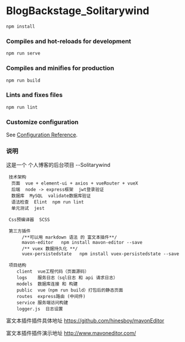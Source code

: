  # BlogBackstage_Solitarywind

 ```
 npm install
 ```

 ### Compiles and hot-reloads for development
 ```
 npm run serve
 ```

 ### Compiles and minifies for production
 ```
 npm run build
 ```

 ### Lints and fixes files
 ```
 npm run lint
 ```

 ### Customize configuration
 See [Configuration Reference](https://cli.vuejs.org/config/).

 ### 说明

 这是一个 个人博客的后台项目 --Solitarywind 
     
     技术架构 
      页面  vue + element-ui + axios + vueRouter + vueX
      后端  node -> express框架  jwt登录验证    
      数据库  MySQL  validate数据库验证
      语法检查  Elint  npm run lint
      单元测试  jest 
      
     Css预编译器  SCSS
     
     第三方插件 
          /**可以用 markdown 语法 的 富文本插件**/
          mavon-editor   npm install mavon-editor --save
          /** vuex 数据持久化 **/
          vuex-persistedstate   npm install vuex-persistedstate --save
     
     项目结构
        client  vue工程代码（页面源码）
        logs    服务日志（sql日志 和 api 请求日志）
        models  数据库连接 和 构建  
        public  vue（npm run build）打包后的静态页面
        routes  express路由 (中间件)
        service 服务端访问构建
        logger.js  日志设置  

 富文本插件插件具体地址 https://github.com/hinesboy/mavonEditor

 富文本插件插件演示地址 http://www.mavoneditor.com/

